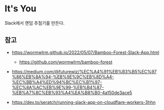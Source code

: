 # It's You

Slack에서 랜덤 추첨기를 만든다.

## 참고

- https://wormwlrm.github.io/2022/05/07/Bamboo-Forest-Slack-App.html
  - https://github.com/wormwlrm/bamboo-forest
- https://medium.com/@futurewiz/%EC%A4%91%EB%B3%B5%EC%97%86%EB%8A%94-%EB%9E%9C%EB%8D%A4-%EC%BB%A4%ED%94%BC%EC%B1%97-%EC%8A%AC%EB%9E%99-%EB%B4%87-%EB%A7%8C%EB%93%A4%EA%B8%B0-4a150de3ace5

- https://dev.to/seratch/running-slack-app-on-cloudflare-workers-3hhn

